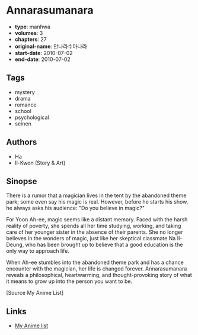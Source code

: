 # Annarasumanara

-   **type**: manhwa
-   **volumes**: 3
-   **chapters**: 27
-   **original-name**: 안나라수마나라
-   **start-date**: 2010-07-02
-   **end-date**: 2010-07-02

## Tags

-   mystery
-   drama
-   romance
-   school
-   psychological
-   seinen

## Authors

-   Ha
-   Il-Kwon (Story & Art)

## Sinopse

There is a rumor that a magician lives in the tent by the abandoned theme park; some even say his magic is real. However, before he starts his show, he always asks his audience: "Do you believe in magic?"

For Yoon Ah-ee, magic seems like a distant memory. Faced with the harsh reality of poverty, she spends all her time studying, working, and taking care of her younger sister in the absence of their parents. She no longer believes in the wonders of magic, just like her skeptical classmate Na Il-Deung, who has been brought up to believe that a good education is the only way to approach life.

When Ah-ee stumbles into the abandoned theme park and has a chance encounter with the magician, her life is changed forever. Annarasumanara reveals a philosophical, heartwarming, and thought-provoking story of what it means to grow up into the person you want to be.

[Source My Anime List]

## Links

-   [My Anime list](https://myanimelist.net/manga/30079/Annarasumanara)
